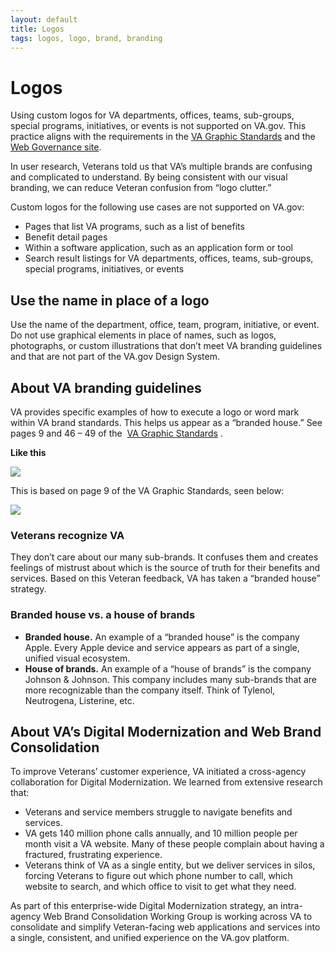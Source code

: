 ```yaml
---
layout: default
title: Logos
tags: logos, logo, brand, branding
---
```


# Logos

Using custom logos for VA departments, offices, teams, sub-groups, special programs, initiatives, or events is not supported on VA.gov. This practice aligns with the requirements in the [VA Graphic Standards](https://www.va.gov/vapubs/viewPublication.asp?Pub_ID=683&FType=2) and the [Web Governance site](https://digital.va.gov/web-governance/). 

In user research, Veterans told us that VA’s multiple brands are confusing and complicated to understand. By being consistent with our visual branding, we can reduce Veteran confusion from “logo clutter.”

Custom logos for the following use cases are not supported on VA.gov:

* Pages that list VA programs, such as a list of benefits
* Benefit detail pages 
* Within a software application, such as an application form or tool
* Search result listings for VA departments, offices, teams, sub-groups, special programs, initiatives, or events 

## Use the name in place of a logo

Use the name of the department, office, team, program, initiative, or event.  Do not use graphical elements in place of names, such as logos, photographs, or custom illustrations that don’t meet VA branding guidelines and that are not part of the VA.gov Design System.

## About VA branding guidelines

VA provides specific examples of how to execute a logo or word mark within VA brand standards. This helps us appear as a “branded house.” See pages 9 and 46 – 49 of the  [VA Graphic Standards](https://www.va.gov/opa/publications/graphicstandards/va_graphicstandardsguide_508_0113.pdf) . 

**Like this**

[<img src="/images/VA-brand-guidance@4x.png">](https://www.va.gov/vapubs/viewPublication.asp?Pub_ID=683&FType=2)

This is based on page 9 of the VA Graphic Standards, seen below:

[<img src="/images/VA_508_GraphicStandardsGuide_013113-9.png">](https://www.va.gov/vapubs/viewPublication.asp?Pub_ID=683&FType=2)

### Veterans recognize VA

They don’t care about our many sub-brands. It confuses them and creates feelings of mistrust about which is the source of truth for their benefits and services. Based on this Veteran feedback, VA has taken a “branded house” strategy.

### Branded house vs. a house of brands

* **Branded house.** An example of a “branded house” is the company Apple. Every Apple device and service appears as part of a single, unified visual ecosystem. 
* **House of brands.** An example of a “house of brands” is the company Johnson & Johnson. This company includes many sub-brands that are more recognizable than the company itself. Think of Tylenol, Neutrogena, Listerine, etc. 

## About VA’s Digital Modernization and Web Brand Consolidation

To improve Veterans’ customer experience, VA initiated a cross-agency collaboration for Digital Modernization. We learned from extensive research that:

* Veterans and service members struggle to navigate benefits and services.
* VA gets 140 million phone calls annually, and 10 million people per month visit a VA website. Many of these people complain about having a fractured, frustrating experience.
* Veterans think of VA as a single entity, but we deliver services in silos, forcing Veterans to figure out which phone number to call, which website to search, and which office to visit to get what they need.

As part of this enterprise-wide Digital Modernization strategy, an intra-agency Web Brand Consolidation Working Group is working across VA to consolidate and simplify Veteran-facing web applications and services into a single, consistent, and unified experience on the VA.gov platform.
